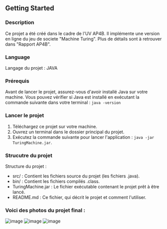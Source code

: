 ## Getting Started

### Description

Ce projet a été créé dans le cadre de l'UV AP4B. Il implémente une version en ligne du jeu de societe "Machine Turing". 
Plus de détails sont à retrouver dans "Rapport AP4B".

### Language

Langage du projet : JAVA

### Prérequis

Avant de lancer le projet, assurez-vous d'avoir installé Java sur votre machine. Vous pouvez vérifier si Java est installé en exécutant la commande suivante dans votre terminal : `java -version`

### Lancer le projet

1. Téléchargez ce projet sur votre machine.
2. Ouvrez un terminal dans le dossier principal du projet.
3. Exécutez la commande suivante pour lancer l'application : `java -jar TuringMachine.jar`.

### Strucutre du projet 

Structure du projet : 
- src/ : Contient les fichiers source du projet (les fichiers .java).
- bin/ : Contient les fichiers compilés .class.
- TuringMachine.jar : Le fichier exécutable contenant le projet prêt à être lancé.
- README.md : Ce fichier, qui décrit le projet et comment l'utiliser.

### Voici des photos du projet final : 

![image](https://github.com/user-attachments/assets/987dc4bc-6c69-46cb-bea9-96b8b79c953f)
![image](https://github.com/user-attachments/assets/d7b6a11b-40c4-4b45-8a0a-f4cbc2f9f594)
![image](https://github.com/user-attachments/assets/81f24a95-d97b-4e28-ac64-295d593d3e22)




